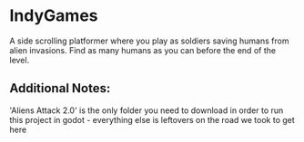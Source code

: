 # IndyGames
A side scrolling platformer where you play as soldiers saving humans from alien invasions. Find as many humans as you can before the end of the level. 

## Additional Notes: 
'Aliens Attack 2.0' is the only folder you need to download in order to run this project in godot - everything else is leftovers on the road we took to get here
